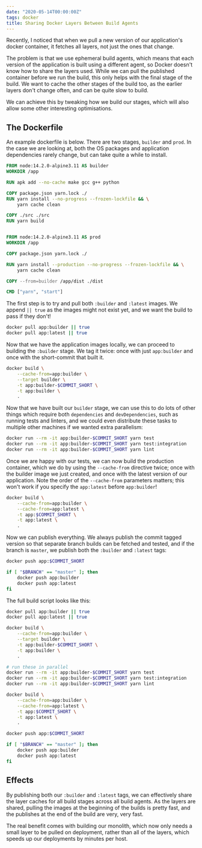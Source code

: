 ```yaml
---
date: "2020-05-14T00:00:00Z"
tags: docker
title: Sharing Docker Layers Between Build Agents
---
```


Recently, I noticed that when we pull a new version of our application's docker container, it fetches all layers, not just the ones that change.

The problem is that we use ephemeral build agents, which means that each version of the application is built using a different agent, so Docker doesn't know how to share the layers used.  While we can pull the published container before we run the build, this only helps with the final stage of the build.  We want to cache the other stages of the build too, as the earlier layers don't change often, and can be quite slow to build.

We can achieve this by tweaking how we build our stages, which will also allow some other interesting optimisations.

## The Dockerfile

An example dockerfile is below.  There are two stages, `builder` and `prod`.  In the case we are looking at, both the OS packages and application dependencies rarely change, but can take quite a while to install.

```dockerfile
FROM node:14.2.0-alpine3.11 AS builder
WORKDIR /app

RUN apk add --no-cache make gcc g++ python

COPY package.json yarn.lock ./
RUN yarn install --no-progress --frozen-lockfile && \
    yarn cache clean

COPY ./src ./src
RUN yarn build


FROM node:14.2.0-alpine3.11 AS prod
WORKDIR /app

COPY package.json yarn.lock ./

RUN yarn install --production --no-progress --frozen-lockfile && \
    yarn cache clean

COPY --from=builder /app/dist ./dist

CMD ["yarn", "start"]
```

The first step is to try and pull both `:builder` and `:latest` images.  We append `|| true` as the images might not exist yet, and we want the build to pass if they don't!

```bash
docker pull app:builder || true
docker pull app:latest || true
```

Now that we have the application images locally, we can proceed to building the `:builder` stage.  We tag it twice: once with just `app:builder` and once with the short-commit that built it.

```bash
docker build \
    --cache-from=app:builder \
    --target builder \
    -t app:builder-$COMMIT_SHORT \
    -t app:builder \
    .
```

Now that we have built our `builder` stage, we can use this to do lots of other things which require both `dependencies` and `devDependencies`, such as running tests and linters, and we could even distribute these tasks to multiple other machines if we wanted extra parallelism:

```bash
docker run --rm -it app:builder-$COMMIT_SHORT yarn test
docker run --rm -it app:builder-$COMMIT_SHORT yarn test:integration
docker run --rm -it app:builder-$COMMIT_SHORT yarn lint
```

Once we are happy with our tests, we can now build the production container, which we do by using the `--cache-from` directive twice; once with the builder image we just created, and once with the latest version of our application.  Note the order of the `--cache-from` parameters matters; this won't work if you specify the `app:latest` before `app:builder`!

```bash
docker build \
    --cache-from=app:builder \
    --cache-from=app:latest \
    -t app:$COMMIT_SHORT \
    -t app:latest \
    .
```

Now we can publish everything.  We always publish the commit tagged version so that separate branch builds can be fetched and tested, and if the branch is `master`, we publish both the `:builder` and `:latest` tags:

```bash
docker push app:$COMMIT_SHORT

if [ "$BRANCH" == "master" ]; then
    docker push app:builder
    docker push app:latest
fi
```

The full build script looks like this:

```bash
docker pull app:builder || true
docker pull app:latest || true

docker build \
    --cache-from=app:builder \
    --target builder \
    -t app:builder-$COMMIT_SHORT \
    -t app:builder \
    .

# run these in parallel
docker run --rm -it app:builder-$COMMIT_SHORT yarn test
docker run --rm -it app:builder-$COMMIT_SHORT yarn test:integration
docker run --rm -it app:builder-$COMMIT_SHORT yarn lint

docker build \
    --cache-from=app:builder \
    --cache-from=app:latest \
    -t app:$COMMIT_SHORT \
    -t app:latest \
    .

docker push app:$COMMIT_SHORT

if [ "$BRANCH" == "master" ]; then
    docker push app:builder
    docker push app:latest
fi
```

## Effects

By publishing both our `:builder` and `:latest` tags, we can effectively share the layer caches for all build stages across all build agents.  As the layers are shared, pulling the images at the beginning of the builds is pretty fast, and the publishes at the end of the build are very, very fast.

The real benefit comes with building our monolith, which now only needs a small layer to be pulled on deployment, rather than all of the layers, which speeds up our deployments by minutes per host.
